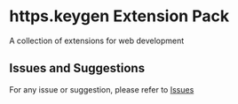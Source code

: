 # https.keygen Extension Pack

A collection of extensions for web development

## Issues and Suggestions

For any issue or suggestion, please refer to [Issues](https://github.com/httpsKeygen/https.keygen-extension-pack/issues)
